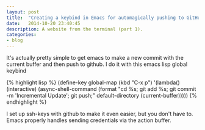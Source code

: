 ```yaml
---
layout: post
title:  "Creating a keybind in Emacs for automagically pushing to GitHub."
date:   2014-10-20 23:40:45
description: A website from the terminal (part 1).
categories:
- blog
---
```


It's actually pretty simple to get emacs to make a new commit with the current buffer and then push to github. I do it with this emacs lisp global keybind

{% highlight lisp %}
(define-key global-map (kbd "C-x p") 
  '(lambda() (interactive) 
     (async-shell-command 
      (format 
       "cd %s; git add %s; git commit -m 'Incremental Update'; git push;" 
       default-directory (current-buffer)))))
{% endhighlight %}

I set up ssh-keys with github to make it even easier, but you don't have to. Emacs properly handles sending credentials via the action buffer.